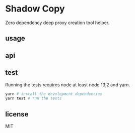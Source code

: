 # Shadow Copy

Zero dependency deep proxy creation tool helper.

## usage



## api

## test

Running the tests requires node at least node 13.2 and yarn.

```bash
yarn # install the development dependencies
yarn test # run the tests
```

## license

MIT

